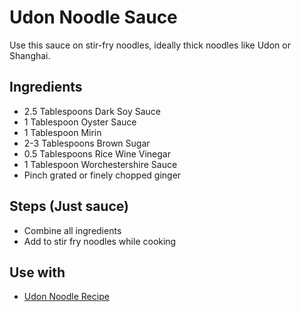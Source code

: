 # Udon Noodle Sauce
Use this sauce on stir-fry noodles, ideally thick noodles like Udon or Shanghai.

## Ingredients
 - 2.5 Tablespoons Dark Soy Sauce
- 1 Tablespoon Oyster Sauce
- 1 Tablespoon Mirin
- 2-3 Tablespoons Brown Sugar
- 0.5 Tablespoons Rice Wine Vinegar
- 1 Tablespoon Worchestershire Sauce
- Pinch grated or finely chopped ginger

## Steps (Just sauce)
 - Combine all ingredients
 - Add to stir fry noodles while cooking


## Use with
 - [Udon Noodle Recipe](/Dishes/Udon-Noodles.md)
